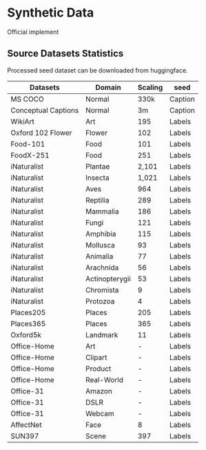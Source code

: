 # Synthetic Data
Official implement

## Source Datasets Statistics

Processed seed dataset can be downloaded from huggingface.

| Datasets          | Domain      | Scaling | seed   |
|-------------------|-------------|---------|--------|
| MS COCO           | Normal      | 330k    | Caption |
| Conceptual Captions| Normal    | 3m      | Caption |
| WikiArt           | Art         | 195     | Labels |
| Oxford 102 Flower | Flower      | 102     | Labels |
| Food-101          | Food        | 101     | Labels |
| FoodX-251   | Food        | 251     | Labels |
| iNaturalist | Plantae    | 2,101   | Labels |
| iNaturalist | Insecta    | 1,021   | Labels |
| iNaturalist | Aves        | 964     | Labels |
| iNaturalist | Reptilia  | 289     | Labels |
| iNaturalist | Mammalia  | 186     | Labels |
| iNaturalist | Fungi       | 121     | Labels |
| iNaturalist | Amphibia  | 115     | Labels |
| iNaturalist | Mollusca  | 93      | Labels |
| iNaturalist | Animalia  | 77      | Labels |
| iNaturalist | Arachnida| 56      | Labels |
| iNaturalist | Actinopterygii | 53  | Labels |
| iNaturalist | Chromista| 9       | Labels |
| iNaturalist | Protozoa  | 4       | Labels |
| Places205   | Places      | 205     | Labels |
| Places365   | Places      | 365     | Labels |
| Oxford5k    | Landmark    | 11      | Labels |
| Office-Home | Art         | -       | Labels |
| Office-Home | Clipart    | -       | Labels |
| Office-Home | Product    | -       | Labels |
| Office-Home | Real-World | -    | Labels |
| Office-31   | Amazon      | -       | Labels |
| Office-31   | DSLR        | -       | Labels |
| Office-31   | Webcam      | -       | Labels |
| AffectNet         | Face        | 8       | Labels |
| SUN397            | Scene       | 397     | Labels |

